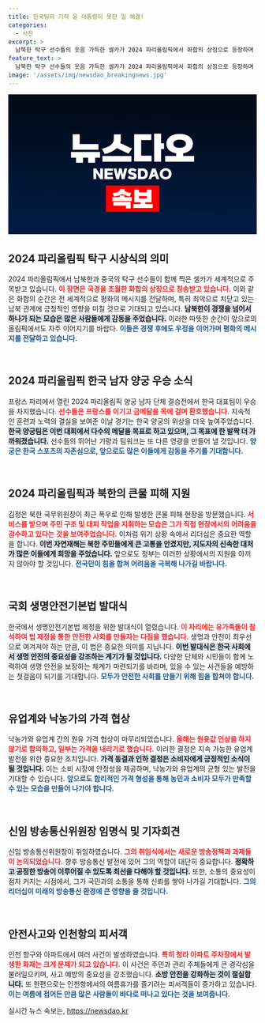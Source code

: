```yaml
---
title: 한국팀의 기적 윤 대통령이 못한 일 해결!
categories:
  - 사진
excerpt: >
  남북한 탁구 선수들의 웃음 가득한 셀카가 2024 파리올림픽에서 화합의 상징으로 등장하며 전 세계의 관심을 끌고 있습니다. 경쟁을 넘어 전하는 평화의 메시지! 클릭해 더 알아보세요.
feature_text: >
  남북한 탁구 선수들의 웃음 가득한 셀카가 2024 파리올림픽에서 화합의 상징으로 등장하며 전 세계의 관심을 끌고 있습니다. 경쟁을 넘어 전하는 평화의 메시지! 클릭해 더 알아보세요.
image: '/assets/img/newsdao_breakingnews.jpg'
---
```


<p><img src="/assets/img/newsdao_breakingnews.jpg" alt="bookingtag 속보" /></p>

<h2 data-ke-size="size26">2024 파리올림픽 탁구 시상식의 의미</h2>

<p data-ke-size="size16">2024 파리올림픽에서 남북한과 중국의 탁구 선수들이 함께 찍은 셀카가 세계적으로 주목받고 있습니다. <b><span style="color: #ee2323;">이 장면은 국경을 초월한 화합의 상징으로 칭송받고 있습니다.</span></b> 이와 같은 화합의 순간은 전 세계적으로 평화의 메시지를 전달하며, 특히 최악으로 치닫고 있는 남북 관계에 긍정적인 영향을 미칠 것으로 기대되고 있습니다. <b><span style="background-color: #21538527;">남북한이 경쟁을 넘어서 하나가 되는 모습은 많은 사람들에게 감동을 주었습니다.</span></b> 이러한 따뜻한 순간이 앞으로의 올림픽에서도 자주 이어지기를 바랍다. <b><span style="color: #1a5490;">이들은 경쟁 후에도 우정을 이어가며 평화의 메시지를 전달하고 있습니다.</span></b></p>

<p data-ke-size="size16">&nbsp;</p>

<h2 data-ke-size="size26">2024 파리올림픽 한국 남자 양궁 우승 소식</h2>

<p data-ke-size="size16">프랑스 파리에서 열린 2024 파리올림픽 양궁 남자 단체 결승전에서 한국 대표팀이 우승을 차지했습니다. <b><span style="color: #ee2323;">선수들은 프랑스를 이기고 금메달을 목에 걸며 환호했습니다.</span></b> 지속적인 훈련과 노력의 결실을 보여준 이날 경기는 한국 양궁의 위상을 더욱 높여주었습니다. <b><span style="background-color: #21538527;">한국 양궁팀은 이번 대회에서 다수의 메달을 목표로 하고 있으며, 그 목표에 한 발짝 더 가까워졌습니다.</span></b> 선수들의 뛰어난 기량과 팀워크는 또 다른 영광을 만들어 낼 것입니다. <b><span style="color: #1a5490;">양궁은 한국 스포츠의 자존심으로, 앞으로도 많은 이들에게 감동을 주기를 기대합니다.</span></b></p>

<p data-ke-size="size16">&nbsp;</p>

<h2 data-ke-size="size26">2024 파리올림픽과 북한의 큰물 피해 지원</h2>

<p data-ke-size="size16">김정은 북한 국무위원장이 최근 폭우로 인해 발생한 큰물 피해 현장을 방문했습니다. <b><span style="color: #ee2323;">서비스를 받으며 주민 구조 및 대피 작업을 지휘하는 모습은 그가 직접 현장에서의 어려움을 감수하고 있다는 것을 보여주었습니다.</span></b> 이처럼 위기 상황 속에서 리더십은 중요한 역할을 합니다. <b><span style="background-color: #21538527;">이번 자연재해는 북한 주민들에게 큰 고통을 안겼지만, 지도자의 신속한 대처가 많은 이들에게 희망을 주었습니다.</span></b> 앞으로도 정부는 이러한 상황에서의 지원을 아끼지 않아야 할 것입니다. <b><span style="color: #1a5490;">전국민이 힘을 합쳐 어려움을 극복해 나가길 바랍니다.</span></b></p>

<p data-ke-size="size16">&nbsp;</p>

<h2 data-ke-size="size26">국회 생명안전기본법 발대식</h2>

<p data-ke-size="size16">한국에서 생명안전기본법 제정을 위한 발대식이 열렸습니다. <b><span style="color: #ee2323;">이 자리에는 유가족들이 참석하여 법 제정을 통한 안전한 사회를 만들자는 다짐을 했습니다.</span></b> 생명과 안전이 최우선으로 여겨져야 하는 만큼, 이 법은 중요한 의미를 지닙니다. <b><span style="background-color: #21538527;">이번 발대식은 한국 사회에서 생명 안전의 중요성을 강조하는 계기가 될 것입니다.</span></b> 다양한 단체와 시민들이 함께 노력하여 생명 안전을 보장하는 체계가 마련되기를 바라며, 있을 수 있는 사건들을 예방하는 첫걸음이 되기를 기대합니다. <b><span style="color: #1a5490;">모두가 안전한 사회를 만들기 위해 힘을 합쳐야 합니다.</span></b></p>

<p data-ke-size="size16">&nbsp;</p>

<h2 data-ke-size="size26">유업계와 낙농가의 가격 협상</h2>

<p data-ke-size="size16">낙농가와 유업계 간의 원유 가격 협상이 마무리되었습니다. <b><span style="color: #ee2323;">올해는 원윳값 인상을 하지 않기로 합의하고, 일부는 가격을 내리기로 했습니다.</span></b> 이러한 결정은 지속 가능한 유업계 발전을 위한 중요한 조치입니다. <b><span style="background-color: #21538527;">가격 동결과 인하 결정은 소비자에게 긍정적인 소식이 될 것입니다.</span></b> 이는 소비 시장에 안정성을 제공하며, 낙농가와 유업계의 균형 있는 발전을 기대할 수 있습니다. <b><span style="color: #1a5490;">앞으로도 합리적인 가격 형성을 통해 농민과 소비자 모두가 만족할 수 있는 모습을 만들어 나가야 합니다.</span></b></p>

<p data-ke-size="size16">&nbsp;</p>

<h2 data-ke-size="size26">신임 방송통신위원장 임명식 및 기자회견</h2>

<p data-ke-size="size16">신임 방송통신위원장이 취임하였습니다. <b><span style="color: #ee2323;">그의 취임식에서는 새로운 방송정책과 과제들이 논의되었습니다.</span></b> 향후 방송통신 발전에 있어 그의 역할이 대단히 중요합니다. <b><span style="background-color: #21538527;">정확하고 공정한 방송이 이루어질 수 있도록 최선을 다해야 할 것입니다.</span></b> 또한, 소통의 중요성이 점차 커지는 시점에서, 그가 국민과의 소통을 통해 신뢰를 쌓아 나가길 기대합니다. <b><span style="color: #1a5490;">그의 리더십이 미래의 방송통신 환경에 큰 영향을 줄 것입니다.</span></b></p>

<p data-ke-size="size16">&nbsp;</p>

<h2 data-ke-size="size26">안전사고와 인천항의 피서객</h2>

<p data-ke-size="size16">인천 항구와 아파트에서 여러 사건이 발생하였습니다. <b><span style="color: #ee2323;">특히 청라 아파트 주차장에서 발생한 화재는 크게 문제가 되고 있습니다.</span></b> 이 사건은 주민과 관리 주체들에게 큰 경각심을 불러일으키며, 사고 예방의 중요성을 강조했습니다. <b><span style="background-color: #21538527;">소방 안전을 강화하는 것이 절실합니다.</span></b> 또 한편으로는 인천항에서의 여름휴가를 즐기려는 피서객들이 증가하고 있습니다. <b><span style="color: #1a5490;">이는 여름에 접어든 만큼 많은 사람들이 바다로 떠나고 있다는 것을 보여줍니다.</span></b></p>

<p data-ke-size="size16"></p>
실시간 뉴스 속보는, <a href="https://newsdao.kr" rel="dofollow">https://newsdao.kr</a>


